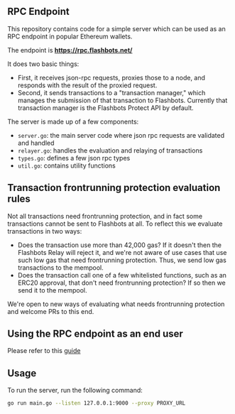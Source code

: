 ## RPC Endpoint

This repository contains code for a simple server which can be used as an RPC endpoint in popular Ethereum wallets.

The endpoint is **https://rpc.flashbots.net/**

It does two basic things:
- First, it receives json-rpc requests, proxies those to a node, and responds with the result of the proxied request.
- Second, it sends transactions to a "transaction manager," which manages the submission of that transaction to Flashbots. Currently that transaction manager is the Flashbots Protect API by default.

The server is made up of a few components:
- `server.go`: the main server code where json rpc requests are validated and handled
- `relayer.go`: handles the evaluation and relaying of transactions
- `types.go`: defines a few json rpc types
- `util.go`: contains utility functions

## Transaction frontrunning protection evaluation rules

Not all transactions need frontrunning protection, and in fact some transactions cannot be sent to Flashbots at all. To reflect this we evaluate transactions in two ways:
- Does the transaction use more than 42,000 gas? If it doesn't then the Flashbots Relay will reject it, and we're not aware of use cases that use such low gas that need frontrunning protection. Thus, we send low gas transactions to the mempool.
- Does the transaction call one of a few whitelisted functions, such as an ERC20 approval, that don't need frontrunning protection? If so then we send it to the mempool.

We're open to new ways of evaluating what needs frontrunning protection and welcome PRs to this end.

## Using the RPC endpoint as an end user

Please refer to this [guide](/public/index.html)

## Usage

To run the server, run the following command:
```bash
go run main.go --listen 127.0.0.1:9000 --proxy PROXY_URL
```
